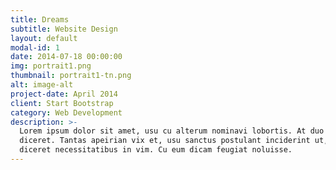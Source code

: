 ```yaml
---
title: Dreams
subtitle: Website Design
layout: default
modal-id: 1
date: 2014-07-18 00:00:00
img: portrait1.png
thumbnail: portrait1-tn.png
alt: image-alt
project-date: April 2014
client: Start Bootstrap
category: Web Development
description: >-
  Lorem ipsum dolor sit amet, usu cu alterum nominavi lobortis. At duo novum
  diceret. Tantas apeirian vix et, usu sanctus postulant inciderint ut, populo
  diceret necessitatibus in vim. Cu eum dicam feugiat noluisse.
---
```


